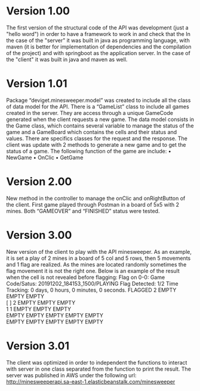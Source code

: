 # Version 1.00
The first version of the structural code of the API was development (just a "hello word") in order to have a framework to work in and check that the 
In the case of the "server" it was built in java as programming language, with maven (it is better for implementation of dependencies and the compilation of the project) and with springboot as the application server.
In the case of the "client" it was built in java and maven as well. 

# Version 1.01
Package “deviget.minesweeper.model” was created to include all the class of data model for the API.
There is a “GameList” class to include all games created in the server. They are access through a unique GameCode generated when the client requests a new game.
The data model consists in the Game class, which contains several variable to manage the status of the game and a GameBoard which contains the cells and their status and values. 
There are specifics classes for the request and the response.
The client was update with 2 methods to generate a new game and to get the status of a game.
The following function of the game are include:
•	NewGame
•	OnClic
•	GetGame

# Version 2.00
New method in the controller to manage the onClic and onRightButton of the client.
First game played through Postman in a board of 5x5 with 2 mines. Both “GAMEOVER” and “FINISHED” status were tested.

# Version 3.00
New version of the client to play with the API minesweeper. As an example, it is set a play of 2 mines in a board of 5 col and 5 rows, then 5 movements and 1 flag are realized. As the mines are located randomly sometimes the flag movement it is not the right one. Below is an example of the result when the cell is not revealed before flagging:
Flag on 0-0:
Game Code/Satus: 20191202_184153_1500/PLAYING
Flag Detected: 1/2
Time Tracking: 0 days, 0 hours, 0 minutes, 0 seconds.
FLAGGED	2	EMPTY	EMPTY	EMPTY	
[     ]	2	EMPTY	EMPTY	EMPTY	
1		1	EMPTY	EMPTY	EMPTY	
EMPTY		EMPTY	EMPTY	EMPTY	EMPTY	
EMPTY		EMPTY	EMPTY	EMPTY	EMPTY

# Version 3.01
The client was optimized in order to independent the functions to interact with server in one class separated from the function to print the result.
The server was published in AWS under the following url:
http://minesweeperapi.sa-east-1.elasticbeanstalk.com/minesweeper

